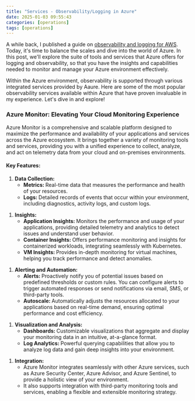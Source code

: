 ```yaml
---
title: "Services - Observability/Logging in Azure"
date: 2025-01-03 09:55:43
categories: [operations]
tags: [operations]
---
```


A while back, I published a guide on <a href="https://aamersadiq.github.io/2022/Services-Observability-in-AWS/" target="_blank">observability and logging for AWS</a>. Today, it's time to balance the scales and dive into the world of Azure. In this post, we'll explore the suite of tools and services that Azure offers for logging and observability, so that you have the insights and capabilities needed to monitor and manage your Azure environment effectively.

Within the Azure environment, observability is supported through various integrated services provided by Aaure. Here are some of the most popular observability services available within Azure that have proven invaluable in my experience. Let's dive in and explore!

<h3>Azure Monitor: Elevating Your Cloud Monitoring Experience</h3>
Azure Monitor is a comprehensive and scalable platform designed to maximize the performance and availability of your applications and services across the Azure ecosystem. It brings together a variety of monitoring tools and services, providing you with a unified experience to collect, analyze, and act on telemetry data from your cloud and on-premises environments.

<h4>Key Features:</h4>
<ol>
    <li><span style="font-weight: bold;">Data Collection: </span>
        <ul>
            <li><span style="font-weight: bold;">Metrics: </span>Real-time data that measures the performance and health of your resources.
            </li>
            <li><span style="font-weight: bold;">Logs: </span>Detailed records of events that occur within your environment, including diagnostics, activity logs, and custom logs.
            </li>
        </ul>
    </li>
</ol>
<ol>
    <li><span style="font-weight: bold;">Insights: </span>
        <ul>
            <li><span style="font-weight: bold;">Application Insights: </span>Monitors the performance and usage of your applications, providing detailed telemetry and analytics to detect issues and understand user behavior.
            </li>
            <li><span style="font-weight: bold;">Container Insights: </span>Offers performance monitoring and insights for containerized workloads, integrating seamlessly with Kubernetes.
            </li>
            <li><span style="font-weight: bold;">VM Insights: </span>Provides in-depth monitoring for virtual machines, helping you track performance and detect anomalies.
            </li>
        </ul>
    </li>
</ol>
<ol>
    <li><span style="font-weight: bold;">Alerting and Automation: </span>
        <ul>
            <li><span style="font-weight: bold;">Alerts: </span>Proactively notify you of potential issues based on predefined thresholds or custom rules. You can configure alerts to trigger automated responses or send notifications via email, SMS, or third-party tools.
            </li>
            <li><span style="font-weight: bold;">Autoscale: </span>Automatically adjusts the resources allocated to your applications based on real-time demand, ensuring optimal performance and cost efficiency.
            </li>
        </ul>
    </li>
</ol>
<ol>
    <li><span style="font-weight: bold;">Visualization and Analysis: </span>
        <ul>
            <li><span style="font-weight: bold;">Dashboards: </span>Customizable visualizations that aggregate and display your monitoring data in an intuitive, at-a-glance format.
            </li>
            <li><span style="font-weight: bold;">Log Analytics: </span>Powerful querying capabilities that allow you to analyze log data and gain deep insights into your environment.
            </li>
        </ul>
    </li>
</ol>
<ol>
    <li><span style="font-weight: bold;">Integration: </span>
        <ul>
            <li>Azure Monitor integrates seamlessly with other Azure services, such as Azure Security Center, Azure Advisor, and Azure Sentinel, to provide a holistic view of your environment.
            </li>
            <li>It also supports integration with third-party monitoring tools and services, enabling a flexible and extensible monitoring strategy.
            </li>
        </ul>
    </li>
</ol>
